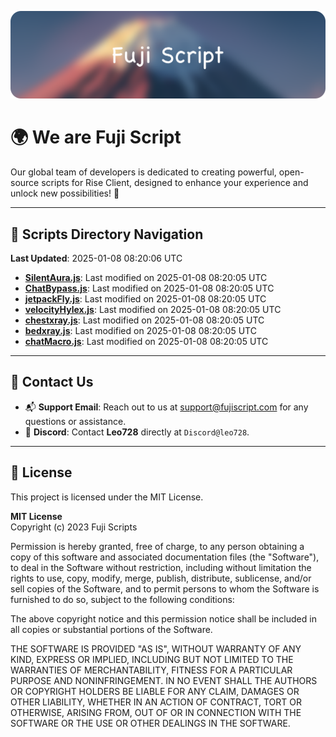 ![Banner](.github/b.webp)

# 🌍 **We are Fuji Script**

Our global team of developers is dedicated to creating powerful, open-source scripts for Rise Client, designed to enhance your experience and unlock new possibilities! 🌟

---
<!-- SCRIPTS_NAVIGATION_START -->
## 📂 **Scripts Directory Navigation**

**Last Updated**: 2025-01-08 08:20:06 UTC

- **[SilentAura.js](scripts/SilentAura.js)**: Last modified on 2025-01-08 08:20:05 UTC
- **[ChatBypass.js](scripts/ChatBypass.js)**: Last modified on 2025-01-08 08:20:05 UTC
- **[jetpackFly.js](scripts/jetpackFly.js)**: Last modified on 2025-01-08 08:20:05 UTC
- **[velocityHylex.js](scripts/velocityHylex.js)**: Last modified on 2025-01-08 08:20:05 UTC
- **[chestxray.js](scripts/chestxray.js)**: Last modified on 2025-01-08 08:20:05 UTC
- **[bedxray.js](scripts/bedxray.js)**: Last modified on 2025-01-08 08:20:05 UTC
- **[chatMacro.js](scripts/chatMacro.js)**: Last modified on 2025-01-08 08:20:05 UTC

<!-- SCRIPTS_NAVIGATION_END -->

---

## 💬 **Contact Us**  
- 📬 **Support Email**: Reach out to us at [support@fujiscript.com](mailto:support@fujiscript.com) for any questions or assistance.  
- 💬 **Discord**: Contact **Leo728** directly at `Discord@leo728`.

---

## 📜 **License**

This project is licensed under the MIT License.  

**MIT License**  
Copyright (c) 2023 Fuji Scripts  

Permission is hereby granted, free of charge, to any person obtaining a copy of this software and associated documentation files (the "Software"), to deal in the Software without restriction, including without limitation the rights to use, copy, modify, merge, publish, distribute, sublicense, and/or sell copies of the Software, and to permit persons to whom the Software is furnished to do so, subject to the following conditions:  

The above copyright notice and this permission notice shall be included in all copies or substantial portions of the Software.  

THE SOFTWARE IS PROVIDED "AS IS", WITHOUT WARRANTY OF ANY KIND, EXPRESS OR IMPLIED, INCLUDING BUT NOT LIMITED TO THE WARRANTIES OF MERCHANTABILITY, FITNESS FOR A PARTICULAR PURPOSE AND NONINFRINGEMENT. IN NO EVENT SHALL THE AUTHORS OR COPYRIGHT HOLDERS BE LIABLE FOR ANY CLAIM, DAMAGES OR OTHER LIABILITY, WHETHER IN AN ACTION OF CONTRACT, TORT OR OTHERWISE, ARISING FROM, OUT OF OR IN CONNECTION WITH THE SOFTWARE OR THE USE OR OTHER DEALINGS IN THE SOFTWARE.  
